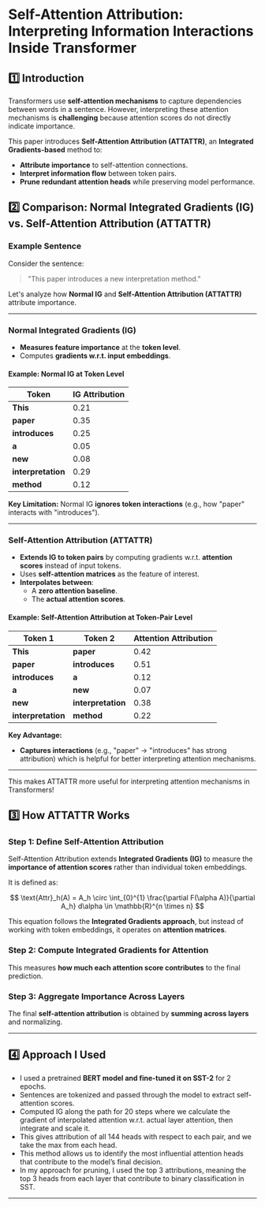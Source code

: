 # **Self-Attention Attribution: Interpreting Information Interactions Inside Transformer**

## **1️⃣ Introduction**
Transformers use **self-attention mechanisms** to capture dependencies between words in a sentence. However, interpreting these attention mechanisms is **challenging** because attention scores do not directly indicate importance.

This paper introduces **Self-Attention Attribution (ATTATTR)**, an **Integrated Gradients-based** method to:
- **Attribute importance** to self-attention connections.
- **Interpret information flow** between token pairs.
- **Prune redundant attention heads** while preserving model performance.

## **2️⃣ Comparison: Normal Integrated Gradients (IG) vs. Self-Attention Attribution (ATTATTR)**

### **Example Sentence**
Consider the sentence:

> "This paper introduces a new interpretation method."

Let's analyze how **Normal IG** and **Self-Attention Attribution (ATTATTR)** attribute importance.

---

### **Normal Integrated Gradients (IG)**

- **Measures feature importance** at the **token level**.
- Computes **gradients w.r.t. input embeddings**.

#### **Example: Normal IG at Token Level**

| Token   | IG Attribution |
|---------|--------------|
| **This** | 0.21 |
| **paper** | 0.35 |
| **introduces** | 0.25 |
| **a** | 0.05 |
| **new** | 0.08 |
| **interpretation** | 0.29 |
| **method** | 0.12 |

**Key Limitation:** Normal IG **ignores token interactions** (e.g., how "paper" interacts with "introduces").

---

### **Self-Attention Attribution (ATTATTR)**
- **Extends IG to token pairs** by computing gradients w.r.t. **attention scores** instead of input tokens.
- Uses **self-attention matrices** as the feature of interest.
- **Interpolates between**:
  - A **zero attention baseline**.
  - The **actual attention scores**.

#### **Example: Self-Attention Attribution at Token-Pair Level**

| Token 1 | Token 2 | Attention Attribution |
|---------|---------|----------------------|
| **This** | **paper** | 0.42 |
| **paper** | **introduces** | 0.51 |
| **introduces** | **a** | 0.12 |
| **a** | **new** | 0.07 |
| **new** | **interpretation** | 0.38 |
| **interpretation** | **method** | 0.22 |

**Key Advantage:**  
- **Captures interactions** (e.g., "paper" → "introduces" has strong attribution) which is helpful for better interpreting attention mechanisms.

---

This makes ATTATTR more useful for interpreting attention mechanisms in Transformers!

## **3️⃣ How ATTATTR Works**

### **Step 1: Define Self-Attention Attribution**
Self-Attention Attribution extends **Integrated Gradients (IG)** to measure the **importance of attention scores** rather than individual token embeddings.

It is defined as:

$$
\text{Attr}_h(A) = A_h \circ \int_{0}^{1} \frac{\partial F(\alpha A)}{\partial A_h} d\alpha \in \mathbb{R}^{n \times n}
$$

This equation follows the **Integrated Gradients approach**, but instead of working with token embeddings, it operates on **attention matrices**.

### **Step 2: Compute Integrated Gradients for Attention**

This measures **how much each attention score contributes** to the final prediction.

### **Step 3: Aggregate Importance Across Layers**
The final **self-attention attribution** is obtained by **summing across layers** and normalizing.

---

## **4️⃣ Approach I Used**
- I used a pretrained **BERT model and fine-tuned it on SST-2** for 2 epochs.
- Sentences are tokenized and passed through the model to extract self-attention scores.
- Computed IG along the path for 20 steps where we calculate the gradient of interpolated attention w.r.t. actual layer attention, then integrate and scale it.
- This gives attribution of all 144 heads with respect to each pair, and we take the max from each head.
- This method allows us to identify the most influential attention heads that contribute to the model’s final decision.
- In my approach for pruning, I used the top 3 attributions, meaning the top 3 heads from each layer that contribute to binary classification in SST.

---


